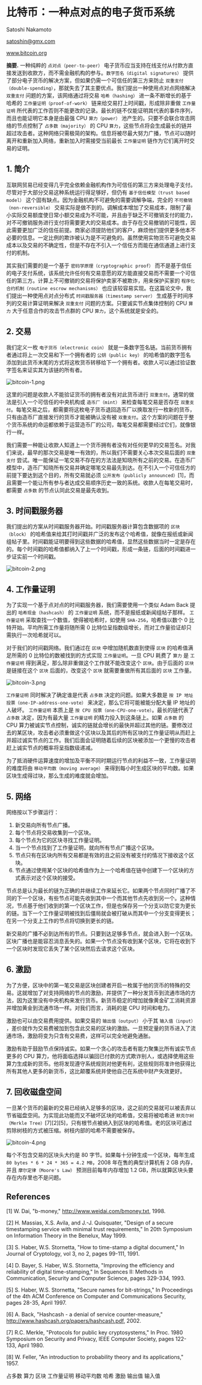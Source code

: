 # 比特币：一种点对点的电子货币系统

Satoshi Nakamoto

satoshin@gmx.com

www.bitcoin.org

**摘要.** 一种纯粹的 `点对点（peer-to-peer）` 电子货币应当支持在线支付从付款方直接发送到收款方，而不需金融机构的参与。`数字签名（digital signatures）` 提供了部分电子货币的解决方案，但如果仍需一个可信任的第三方来防止 `双重支付（double-spending）`，那就失去了其主要优点。我们提出一种使用点对点网络解决 `双重支付` 问题的方案，该网络通过将交易 `哈希（hashing）` 进一条不断增长的基于哈希的 `工作量证明（proof-of-work）` 链来给交易打上时间戳，形成除非重做 `工作量证明` 所代表的工作否则不能更改的记录。最长的链不仅能证明其代表的事件序列，而且也能证明它本身是由最强 CPU `算力（power）` 池产生的。只要不会联合攻击网络的节点控制了 `占多数（majority）` 的 CPU `算力`，这些节点将会生成最长的链并超过攻击者。这种网络只需极简的架构。信息将被尽最大努力广播，节点可以随时离开和重新加入网络，重新加入时需接受当前最长 `工作量证明` 链作为它们离开时交易的证明。

## 1\. 简介

互联网贸易已经变得几乎完全依赖金融机构作为可信任的第三方来处理电子支付。尽管对于大部分交易这种系统运行得足够好，但仍有 `基于信任模型（trust based model）` 这个固有缺点。因为金融机构不可避免的需要调解争端，完全的 `不可撤销（non-reversible）` 交易实际是做不到的。调解成本增加了交易成本，限制了最小实际交易额度使日常小额交易成为不可能，并且由于缺乏不可撤销支付的能力，对不可撤销服务进行支付将需要更大的交易成本。由于存在交易撤销的可能性，因此需要更加广泛的信任前提。商家必须提防他们的客户，麻烦他们提供更多他本不必要的信息。一定比例的欺诈被认为是不可避免的。虽然使用实物货币可避免交易成本以及交易的不确定性，但是不存在不引入一个信任方而能在通信通道上进行支付的机制。

其实我们需要的是一个基于 `密码学原理（cryptographic proof）` 而不是基于信任的电子支付系统，该系统允许任何有交易意愿的双方能直接交易而不需要一个可信任的第三方。计算上不可撤销的交易将保护卖家不被欺诈，用来保护买家的 `程序化合约机制（routine escrow mechanisms）` 也应该较容易实现。在这篇论文中，我们提出一种使用点对点分布式 `时间戳服务器（timestamp server）` 生成基于时间序列的交易计算证明来解决 `双重支付` 问题的方案。只要诚实节点集体控制的 CPU `算力` 大于任意合作的攻击节点群的 CPU `算力`，这个系统就是安全的。

## 2\. 交易

我们定义一枚 `电子货币（electronic coin）` 就是一条数字签名链。当前货币拥有者通过将上一次交易和下一个拥有者的 `公钥（public key）` 的哈希值的数字签名添加到此货币末尾的方式将这枚货币转移给下一个拥有者。收款人可以通过验证数字签名来证实其为该链的所有者。

![bitcoin-1.png](images/bitcoin-1.png)

这里的问题是收款人不能验证货币的拥有者没有对此货币进行 `双重支付`。通常的做法是引入一个可信任的中央机构或 `造币厂（mint）` 来检查每笔交易是否存在 `双重支付`。每笔交易之后，都需要将这枚电子货币退回造币厂以换取发行一枚新的货币，只有由造币厂直接发行的货币才能被确认没有被 `双重支付`。这个方案的问题在于整个货币系统的命运都依赖于运营造币厂的公司，每笔交易都需要经过它们，就像银行一样。

我们需要一种能让收款人知道上一个货币拥有者没有对任何更早的交易签名。对我们来说，最早的那次交易是唯一有效的，所以我们不需要关心本次交易后面的 `双重支付` 尝试。唯一能保证一笔交易不存在的方法法是知晓所有之前的交易。在造币厂模型中，造币厂知晓所有交易并确定哪笔交易最先到达。在不引入一个可信任方的前提下要达到这个目的，所有交易就必须 `公开发布（publicly announced）`[1]，而且需要一个能让所有参与者达成交易顺序历史一致的系统。收款人在每笔交易时，都需要 `占多数` 的节点认同此交易是最先收到。

## 3\. 时间戳服务器

我们提出的方案从时间戳服务器开始。时间戳服务器计算包含数据项的 `区块（block）` 的哈希值来给其打时间戳并广泛的发布这个哈希值，就像在报纸或新闻组帖子里。时间戳能证明要得到这些数据的哈希值，显然这些数据当时一定是存在的。每个时间戳的哈希值都纳入了上一个时间戳，形成一条链，后面的时间戳进一步证实前一个时间戳。

![bitcoin-2.png](images/bitcoin-2.png)

## 4\. 工作量证明

为了实现一个基于点对点的时间戳服务器，我们需要使用一个类似 Adam Back 提出的 `哈希现金（hashcash）` 的 `工作量证明` 系统，而不是报纸或新闻组帖子那样。 `工作量证明` 采取查找一个数值，使得被哈希时，如使用 `SHA-256`，哈希值以数个 0 比特开始。平均所需工作量将随所需 0 比特位呈指数级增长，而对工作量验证却只需执行一次哈希就可以。

对于我们的时间戳网络。我们通过在 `区块` 中增加随机数直到使得 `区块` 的哈希值满足所需的 0 比特位的数被找到的方式实现 `工作量证明`。一旦 CPU 耗费了 `算力` 是 `工作量证明` 得到满足，那么除非重做这个工作就不能改变这个 `区块`。由于后面的 `区块` 是链接在这个 `区块` 后面的，改变这个 `区块` 就需要重做所有其后面的 `区块` 工作量。

![bitcoin-3.png](images/bitcoin-3.png)

`工作量证明` 同时解决了确定谁是代表 `占多数` 决定的问题。如果大多数是 `按 IP 地址投票（one-IP-address-one-vote）` 来决定，那么它将可能被能分配大量 IP 地址的人破坏。 `工作量证明` 本质上是 `按 CPU 投票（one-CPU-one-vote）`。最长的链代表了 `占多数` 决定，因为有最大量 `工作量证明` 的精力投入到这条链上。如果 `占多数` 的 CPU 算力被诚实节点控制，诚实的链就会增长的最快并超过其他的链。要修改过去的某区块，攻击者必须重做这个区块以及其后的所有区块的工作量证明从而赶上并超过诚实节点的工作。我们后面会证明随着后续的区块被添加一个更慢的攻击者赶上诚实节点的概率将呈指数级递减。

为了抵消硬件运算速度的增加及平衡不同时期运行节点的利益不一致，工作量证明的难度将由 `移动平均数（moving average）` 来得到每小时生成区块的平均数。如果区块生成得过块，那么生成的难度就会增加。

## 5\. 网络

网络按以下步骤运行：

1. 新交易向所有节点广播。
2. 每个节点将交易收集到一个区块。
3. 每个节点为它的区块寻找工作量证明。
4. 当一个节点找到了工作量证明，就向所有节点广播这个区块。
5. 节点只有在区块内所有交易都是有效的且之前没有被支付的情况下接收这个区块。
6. 节点通过使用某个区块的哈希值作为上一个哈希值在链中创建下一个区块的方式表示对这个区块的接受。

节点总是认为最长的链为正确的并继续工作来延长它。如果两个节点同时广播了不同的下一个区块，有些节点可能先收到其中一个而其他节点先收到另一个。这种情况，节点基于他们收到的第一个区块工作，但是也保存另一个分支以防它变为更长的链。当下一个工作量证明被找到后僵局就会被打破从而其中一个分支变得更长；在另一个分支上工作的节点将切换到更长的链。

新交易的广播不必到达所有的节点。只要到达足够多节点，就会进入到一个区块。区块广播也是能容忍消息丢失的。如果一个节点没有收到某个区块，它将在收到下一个区块时发现它丢失了某个区块然后去请求这个区块。

## 6\. 激励

为了方便，区块中的第一笔交易是区块创建者开启一枚属于他的货币的特殊的交易。这就增加了对支持网络的节点的激励，并提供了一种分发货币到流通市场的方法，因为这里没有中央机构来发行货币。新货币稳定的增加就像黄金矿工消耗资源并增加黄金到流通市场一样。对我们而言，消耗的是 CPU 时间和电力。

激励也可以由交易费用提供。如果交易的 `输出值（output）` 小于其 `输入值（input）` ，差价就作为交易费被加到包含此交易的区块的激励。一旦预定量的货币进入了流通市场，激励将变为只含有交易费，这样可以完全地避免通胀。

激励有助于鼓励节点保持诚实。如果一个贪心的攻击者有能力聚集比所有诚实节点更多的 CPU 算力，他将面临选择以骗回已付款的方式欺诈别人，或选择使用这些算力生成新的货币。他将发现遵守系统规则对他更有利，这些规则将准许他获得比所有其他人更多的新货币，这比颠覆系统并使他自己在系统中财产失效更好。

## 7\. 回收磁盘空间

一旦某个货币的最新的交易已经纳入足够多的区块，这之前的交易就可以被丢弃以节省磁盘空间。为实现此功能而又不破坏区块的哈希值，交易将被哈希进 `默克尔树（Merkle Tree）`[7][2][5]，只有根节点被纳入到区块的哈希值。老的区块可通过剪除树枝的方式被压缩。树枝内部的哈希不需要被保存。

![bitcoin-4.png](images/bitcoin-4.png)

每个不包含交易的区块头大约是 80 字节。如果每十分钟生成一个区块，每年生成 `80 bytes * 6 * 24 * 365 = 4.2 MB`，2008 年在售的典型计算机有 2 GB 内存，并且 `摩尔定律（Moore's Law）` 预测目前每年内存增加 1.2 GB，所以就算区块头要存在内存里也不是问题。

## References

[1] W. Dai, "b-money," <http://www.weidai.com/bmoney.txt>, 1998.

[2] H. Massias, X.S. Avila, and J.-J. Quisquater, "Design of a secure timestamping service with minimal trust requirements," In 20th Symposium on Information Theory in the Benelux, May 1999.

[3] S. Haber, W.S. Stornetta, "How to time-stamp a digital document," In Journal of Cryptology, vol 3, no 2, pages 99-111, 1991.

[4] D. Bayer, S. Haber, W.S. Stornetta, "Improving the efficiency and reliability of digital time-stamping," In Sequences II: Methods in Communication, Security and Computer Science, pages 329-334, 1993.

[5] S. Haber, W.S. Stornetta, "Secure names for bit-strings," In Proceedings of the 4th ACM Conference on Computer and Communications Security, pages 28-35, April 1997.

[6] A. Back, "Hashcash - a denial of service counter-measure," <http://www.hashcash.org/papers/hashcash.pdf>, 2002.

[7] R.C. Merkle, "Protocols for public key cryptosystems," In Proc. 1980 Symposium on Security and Privacy, IEEE Computer Society, pages 122-133, April 1980.

[8] W. Feller, "An introduction to probability theory and its applications," 1957.

占多数 算力 区块 工作量证明 移动平均数 哈希 激励 输出值 输入值
